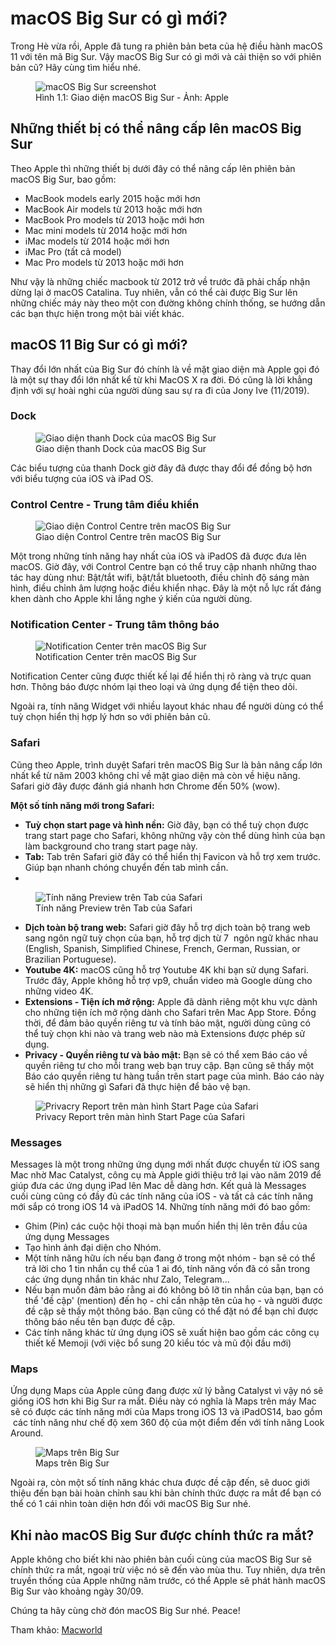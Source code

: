 # macOS Big Sur có gì mới?


Trong Hè vừa rồi, Apple đã tung ra phiên bản beta của hệ điều hành macOS 11 với tên mã Big Sur. Vậy macOS Big Sur có gì mới và cải thiện so với phiên bản cũ? Hãy cùng tìm hiểu nhé.

<figure class="kg-card kg-image-card kg-card-hascaption"><img src="/assets/images/2020/09/image.png" class="kg-image" alt="macOS Big Sur screenshot" srcset="/assets/images/size/w600/2020/09/image.png 600w, /assets/images/size/w1000/2020/09/image.png 1000w, /assets/images/2020/09/image.png 1094w" sizes="(min-width: 720px) 720px"><figcaption class="text-center">Hình 1.1: Giao diện macOS Big Sur - Ảnh: Apple</figcaption></figure>

## Những thiết bị có thể nâng cấp lên macOS Big Sur

Theo Apple thì những thiết bị dưới đây có thể nâng cấp lên phiên bản macOS Big Sur, bao gồm:

- MacBook models early 2015 hoặc mới hơn
- MacBook Air models từ 2013 hoặc mới hơn
- MacBook Pro models từ 2013 hoặc mới hơn
- Mac mini models từ 2014 hoặc mới hơn
- iMac models từ 2014 hoặc mới hơn
- iMac Pro (tất cả model)
- Mac Pro models từ 2013 hoặc mới hơn

Như vậy là những chiếc macbook từ 2012 trở về trước đã phải chấp nhận dừng lại ở macOS Catalina. Tuy nhiên, vẫn có thể cài được Big Sur lên những chiếc máy này theo một con đường không chính thống, se hướng dẫn các bạn thực hiện trong một bài viết khác.

## macOS 11 Big Sur có gì mới?

Thay đổi lớn nhất của Big Sur đó chính là về mặt giao diện mà Apple gọi đó là một sự thay đổi lớn nhất kể từ khi MacOS X ra đời. Đó cũng là lời khẳng định với sự hoài nghi của người dùng sau sự ra đi của Jony Ive (11/2019).

### Dock

<figure class="kg-card kg-image-card kg-card-hascaption"><img src="/assets/images/2020/09/big_sur_dock_thumb.jpg" class="kg-image" alt="Giao diện thanh Dock của macOS Big Sur" srcset="/assets/images/size/w600/2020/09/big_sur_dock_thumb.jpg 600w, /assets/images/size/w1000/2020/09/big_sur_dock_thumb.jpg 1000w, /assets/images/size/w1600/2020/09/big_sur_dock_thumb.jpg 1600w, /assets/images/size/w2400/2020/09/big_sur_dock_thumb.jpg 2400w" sizes="(min-width: 720px) 720px"><figcaption class="text-center">Giao diện thanh Dock của macOS Big Sur</figcaption></figure>

Các biểu tượng của thanh Dock giờ đây đã được thay đổi để đồng bộ hơn với biểu tượng của iOS và iPad OS.

### Control Centre - Trung tâm điều khiển
<figure class="kg-card kg-image-card kg-card-hascaption"><img src="/assets/images/2020/09/big_sur_control_centre_thumb.jpg" class="kg-image" alt="Giao diện Control Centre trên macOS Big Sur" srcset="/assets/images/size/w600/2020/09/big_sur_control_centre_thumb.jpg 600w, /assets/images/size/w1000/2020/09/big_sur_control_centre_thumb.jpg 1000w, /assets/images/size/w1600/2020/09/big_sur_control_centre_thumb.jpg 1600w, /assets/images/size/w2400/2020/09/big_sur_control_centre_thumb.jpg 2400w" sizes="(min-width: 720px) 720px"><figcaption class="text-center">Giao diện Control Centre trên macOS Big Sur</figcaption></figure>

Một trong những tính năng hay nhất của iOS và iPadOS đã được đưa lên macOS. Giờ đây, với Control Centre bạn có thể truy cập nhanh những thao tác hay dùng như: Bật/tắt wifi, bật/tắt bluetooth, điều chỉnh độ sáng màn hình, điều chỉnh âm lượng hoặc điều khiển nhạc. Đây là một nỗ lực rất đáng khen dành cho Apple khi lắng nghe ý kiến của người dùng.

### Notification Center - Trung tâm thông báo
<figure class="kg-card kg-image-card kg-card-hascaption"><img src="/assets/images/2020/09/big_sur_notifications_thumb.jpg" class="kg-image" alt="Notification Center trên macOS Big Sur" srcset="/assets/images/size/w600/2020/09/big_sur_notifications_thumb.jpg 600w, /assets/images/size/w1000/2020/09/big_sur_notifications_thumb.jpg 1000w, /assets/images/size/w1600/2020/09/big_sur_notifications_thumb.jpg 1600w, /assets/images/size/w2400/2020/09/big_sur_notifications_thumb.jpg 2400w" sizes="(min-width: 720px) 720px"><figcaption class="text-center">Notification Center trên macOS Big Sur</figcaption></figure>

Notification Center cũng được thiết kế lại để hiển thị rõ ràng và trực quan hơn. Thông báo được nhóm lại theo loại và ứng dụng để tiện theo dõi.

Ngoài ra, tính năng Widget với nhiều layout khác nhau để người dùng có thể tuỳ chọn hiển thị hợp lý hơn so với phiên bản cũ.

### Safari

Cũng theo Apple, trình duyệt Safari trên macOS Big Sur là bản nâng cấp lớn nhất kể từ năm 2003 không chỉ về mặt giao diện mà còn về hiệu năng. Safari giờ đây được đánh giá nhanh hơn Chrome đến 50% (wow).

**Một số tính năng mới trong Safari:**

- **Tuỳ chọn start page và hình nền:** Giờ đây, bạn có thể tuỳ chọn được trang start page cho Safari, không những vậy còn thể dùng hình của bạn làm background cho trang start page này.
- **Tab:** Tab trên Safari giờ đây có thể hiển thị Favicon và hỗ trợ xem trước. Giúp bạn nhanh chóng chuyển đến tab mình cần.
- 
<figure class="kg-card kg-image-card kg-card-hascaption"><img src="/assets/images/2020/09/big_sur_preview_tabs_thumb.jpg" class="kg-image" alt="Tính năng Preview trên Tab của Safari" srcset="/assets/images/size/w600/2020/09/big_sur_preview_tabs_thumb.jpg 600w, /assets/images/size/w1000/2020/09/big_sur_preview_tabs_thumb.jpg 1000w, /assets/images/size/w1600/2020/09/big_sur_preview_tabs_thumb.jpg 1600w, /assets/images/size/w2400/2020/09/big_sur_preview_tabs_thumb.jpg 2400w" sizes="(min-width: 720px) 720px"><figcaption class="text-center">Tính năng Preview trên Tab của Safari</figcaption></figure>

- **Dịch toàn bộ trang web:** Safari giờ đây hỗ trợ dịch toàn bộ trang web sang ngôn ngữ tuỳ chọn của bạn, hỗ trợ dịch từ 7 &nbsp;ngôn ngữ khác nhau (English, Spanish, Simplified Chinese, French, German, Russian, or Brazilian Portuguese). 
- **Youtube 4K:** macOS cũng hỗ trợ Youtube 4K khi bạn sử dụng Safari. Trước đây, Apple không hỗ trợ vp9, chuẩn video mà Google dùng cho những video 4K.
- **Extensions - Tiện ích mở rộng:** Apple đã dành riêng một khu vực dành cho những tiện ích mở rộng dành cho Safari trên Mac App Store. Đồng thời, để đảm bảo quyền riêng tư và tính bảo mật, người dùng cũng có thể tuỳ chọn khi nào và trang web nào mà Extensions được phép sử dụng.
- **Privacy - Quyền riêng tư và bảo mật:** Bạn sẽ có thể xem Báo cáo về quyền riêng tư cho mỗi trang web bạn truy cập. Bạn cũng sẽ thấy một Báo cáo quyền riêng tư hàng tuần trên start page của mình. Báo cáo này sẽ hiển thị những gì Safari đã thực hiện để bảo vệ bạn.
  
<figure class="kg-card kg-image-card kg-card-hascaption"><img src="/assets/images/2020/09/big_sur_safari_start.jpg" class="kg-image" alt="Privacry Report trên màn hình Start Page của Safari" srcset="/assets/images/size/w600/2020/09/big_sur_safari_start.jpg 600w, /assets/images/size/w1000/2020/09/big_sur_safari_start.jpg 1000w, /assets/images/size/w1600/2020/09/big_sur_safari_start.jpg 1600w, /assets/images/2020/09/big_sur_safari_start.jpg 2400w" sizes="(min-width: 720px) 720px"><figcaption class="text-center">Privacy Report trên màn hình Start Page của Safari</figcaption></figure>

### Messages

Messages là một trong những ứng dụng mới nhất được chuyển từ iOS sang Mac nhờ Mac Catalyst, công cụ mà Apple giới thiệu trở lại vào năm 2019 để giúp đưa các ứng dụng iPad lên Mac dễ dàng hơn. Kết quả là Messages cuối cùng cũng có đầy đủ các tính năng của iOS - và tất cả các tính năng mới sắp có trong iOS 14 và iPadOS 14. Những tính năng mới đó bao gồm:

- Ghim (Pin) các cuộc hội thoại mà bạn muốn hiển thị lên trên đầu của ứng dụng Messages
- Tạo hình ảnh đại diện cho Nhóm.
- Một tính năng hữu ích nếu bạn đang ở trong một nhóm - bạn sẽ có thể trả lời cho 1 tin nhắn cụ thể của 1 ai đó, tính năng vốn đã có sẵn trong các ứng dụng nhắn tin khác như Zalo, Telegram...
- Nếu bạn muốn đảm bảo rằng ai đó không bỏ lỡ tin nhắn của bạn, bạn có thể 'đề cập' (mention) đến họ - chỉ cần nhập tên của họ - và người được đề cập sẽ thấy một thông báo. Bạn cũng có thể đặt nó để bạn chỉ được thông báo nếu tên bạn được đề cập.
- Các tính năng khác từ ứng dụng iOS sẽ xuất hiện bao gồm các công cụ thiết kế Memoji (với việc bổ sung 20 kiểu tóc và mũ đội đầu mới)

### Maps

Ứng dụng Maps của Apple cũng đang được xử lý bằng Catalyst vì vậy nó sẽ giống iOS hơn khi Big Sur ra mắt. Điều này có nghĩa là Maps trên máy Mac sẽ có được các tính năng mới của Maps trong iOS 13 và iPadOS14, bao gồm &nbsp;các tính năng như chế độ xem 360 độ của một điểm đến với tính năng Look Around.

<figure class="kg-card kg-image-card kg-card-hascaption"><img src="/assets/images/2020/09/big_sur_maps_thumb.jpg" class="kg-image" alt="Maps trên Big Sur" srcset="/assets/images/size/w600/2020/09/big_sur_maps_thumb.jpg 600w, /assets/images/size/w1000/2020/09/big_sur_maps_thumb.jpg 1000w, /assets/images/size/w1600/2020/09/big_sur_maps_thumb.jpg 1600w, /assets/images/size/w2400/2020/09/big_sur_maps_thumb.jpg 2400w" sizes="(min-width: 720px) 720px"><figcaption class="text-center">Maps trên Big Sur</figcaption></figure>

Ngoài ra, còn một số tính năng khác chưa được đề cập đến, sẽ duoc giới thiệu đến bạn bài hoàn chỉnh sau khi bản chính thức được ra mắt để bạn có thể có 1 cái nhìn toàn diện hơn đối với macOS Big Sur nhé.

## Khi nào macOS Big Sur được chính thức ra mắt?

Apple không cho biết khi nào phiên bản cuối cùng của macOS Big Sur sẽ chính thức ra mắt, ngoại trừ việc nó sẽ đến vào mùa thu. Tuy nhiên, dựa trên truyền thống của Apple những năm trước, có thể Apple sẽ phát hành macOS Big Sur vào khoảng ngày 30/09.

Chúng ta hãy cùng chờ đón macOS Big Sur nhé. Peace!

Tham khảo: [Macworld](https://www.macworld.co.uk/news/mac-software/macos-big-sur-release-date-3779573/)


